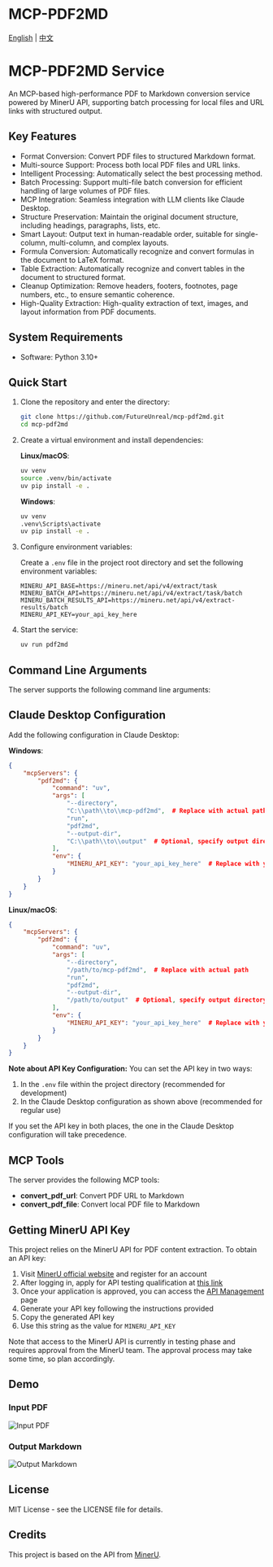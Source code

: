 # MCP-PDF2MD

[English](#pdf2md-service) | [中文](README_CN.md)

# MCP-PDF2MD Service

An MCP-based high-performance PDF to Markdown conversion service powered by MinerU API, supporting batch processing for local files and URL links with structured output.

## Key Features

- Format Conversion: Convert PDF files to structured Markdown format.
- Multi-source Support: Process both local PDF files and URL links.
- Intelligent Processing: Automatically select the best processing method.
- Batch Processing: Support multi-file batch conversion for efficient handling of large volumes of PDF files.
- MCP Integration: Seamless integration with LLM clients like Claude Desktop.
- Structure Preservation: Maintain the original document structure, including headings, paragraphs, lists, etc.
- Smart Layout: Output text in human-readable order, suitable for single-column, multi-column, and complex layouts.
- Formula Conversion: Automatically recognize and convert formulas in the document to LaTeX format.
- Table Extraction: Automatically recognize and convert tables in the document to structured format.
- Cleanup Optimization: Remove headers, footers, footnotes, page numbers, etc., to ensure semantic coherence.
- High-Quality Extraction: High-quality extraction of text, images, and layout information from PDF documents.

## System Requirements

- Software: Python 3.10+

## Quick Start

1. Clone the repository and enter the directory:
   ```bash
   git clone https://github.com/FutureUnreal/mcp-pdf2md.git
   cd mcp-pdf2md
   ```

2. Create a virtual environment and install dependencies:
   
   **Linux/macOS**:
   ```bash
   uv venv
   source .venv/bin/activate
   uv pip install -e .
   ```
   
   **Windows**:
   ```bash
   uv venv
   .venv\Scripts\activate
   uv pip install -e .
   ```

3. Configure environment variables:

   Create a `.env` file in the project root directory and set the following environment variables:
   ```
   MINERU_API_BASE=https://mineru.net/api/v4/extract/task
   MINERU_BATCH_API=https://mineru.net/api/v4/extract/task/batch
   MINERU_BATCH_RESULTS_API=https://mineru.net/api/v4/extract-results/batch
   MINERU_API_KEY=your_api_key_here
   ```

4. Start the service:
   ```bash
   uv run pdf2md
   ```

## Command Line Arguments

The server supports the following command line arguments:

## Claude Desktop Configuration

Add the following configuration in Claude Desktop:

**Windows**:
```json
{
    "mcpServers": {
        "pdf2md": {
            "command": "uv",
            "args": [
                "--directory",
                "C:\\path\\to\\mcp-pdf2md",  # Replace with actual path
                "run",
                "pdf2md",
                "--output-dir",
                "C:\\path\\to\\output"  # Optional, specify output directory
            ],
            "env": {
                "MINERU_API_KEY": "your_api_key_here"  # Replace with your API key
            }
        }
    }
}
```

**Linux/macOS**:
```json
{
    "mcpServers": {
        "pdf2md": {
            "command": "uv",
            "args": [
                "--directory",
                "/path/to/mcp-pdf2md",  # Replace with actual path
                "run",
                "pdf2md",
                "--output-dir",
                "/path/to/output"  # Optional, specify output directory
            ],
            "env": {
                "MINERU_API_KEY": "your_api_key_here"  # Replace with your API key
            }
        }
    }
}
```

**Note about API Key Configuration:**
You can set the API key in two ways:
1. In the `.env` file within the project directory (recommended for development)
2. In the Claude Desktop configuration as shown above (recommended for regular use)

If you set the API key in both places, the one in the Claude Desktop configuration will take precedence.

## MCP Tools

The server provides the following MCP tools:

- **convert_pdf_url**: Convert PDF URL to Markdown
- **convert_pdf_file**: Convert local PDF file to Markdown

## Getting MinerU API Key

This project relies on the MinerU API for PDF content extraction. To obtain an API key:

1. Visit [MinerU official website](https://mineru.net/) and register for an account
2. After logging in, apply for API testing qualification at [this link](https://mineru.net/apiManage/docs?openApplyModal=true)
3. Once your application is approved, you can access the [API Management](https://mineru.net/apiManage/token) page
4. Generate your API key following the instructions provided
5. Copy the generated API key
6. Use this string as the value for `MINERU_API_KEY`

Note that access to the MinerU API is currently in testing phase and requires approval from the MinerU team. The approval process may take some time, so plan accordingly.

## Demo

### Input PDF
![Input PDF](images/input.png)

### Output Markdown
![Output Markdown](images/output.png)

## License

MIT License - see the LICENSE file for details.

## Credits

This project is based on the API from [MinerU](https://github.com/opendatalab/MinerU/tree/master).